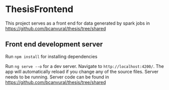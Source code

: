 # ThesisFrontend

This project serves as a front end for data generated by spark jobs in https://github.com/bcanvural/thesis/tree/shared 

## Front end development server

Run `npm install` for installing dependencies

Run `ng serve --o` for a dev server. Navigate to `http://localhost:4200/`. The app will automatically reload if you change any of the source files. Server needs to be running. Server code can be found in https://github.com/bcanvural/thesis/tree/shared

